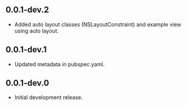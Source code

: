 ## 0.0.1-dev.2

- Added auto layout classes (NSLayoutConstraint) and example view using auto layout.

## 0.0.1-dev.1

- Updated metadata in pubspec.yaml.

## 0.0.1-dev.0

- Initial development release.
